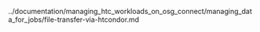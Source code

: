../documentation/managing_htc_workloads_on_osg_connect/managing_data_for_jobs/file-transfer-via-htcondor.md